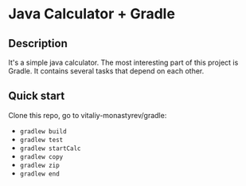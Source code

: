 # Java Calculator + Gradle

## Description
It's a simple java calculator. The most interesting part of this project is Gradle. It contains several tasks that depend on each other.

## Quick start
Clone this repo, go to vitaliy-monastyrev/gradle:

* `gradlew build`
* `gradlew test`
* `gradlew startCalc`
* `gradlew copy`
* `gradlew zip`
* `gradlew end`